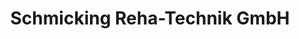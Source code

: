 ---
title: "Schmicking Reha-Technik GmbH"
url: /holzwickede/schmicking-reha-technik-gmbh/
shop: Sanitätshaus
---